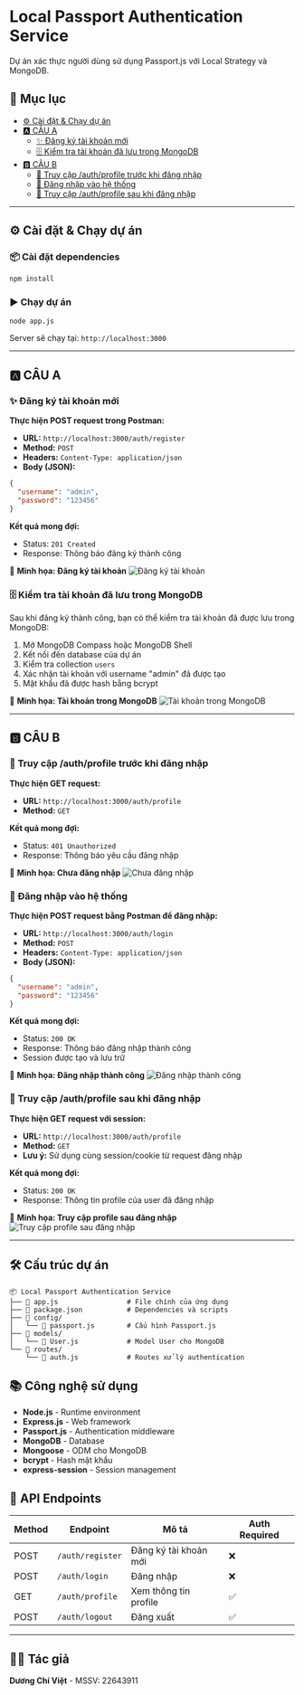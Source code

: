 # Local Passport Authentication Service

Dự án xác thực người dùng sử dụng Passport.js với Local Strategy và MongoDB.

## 📑 Mục lục

- [⚙️ Cài đặt & Chạy dự án](#️-cài-đặt--chạy-dự-án)
- [🅰️ CÂU A](#️-câu-a)
  - [✨ Đăng ký tài khoản mới](#-đăng-ký-tài-khoản-mới)
  - [🗄️ Kiểm tra tài khoản đã lưu trong MongoDB](#️-kiểm-tra-tài-khoản-đã-lưu-trong-mongodb)
- [🅱️ CÂU B](#️-câu-b)
  - [🚫 Truy cập /auth/profile trước khi đăng nhập](#-truy-cập-authprofile-trước-khi-đăng-nhập)
  - [🔑 Đăng nhập vào hệ thống](#-đăng-nhập-vào-hệ-thống)
  - [👤 Truy cập /auth/profile sau khi đăng nhập](#-truy-cập-authprofile-sau-khi-đăng-nhập)

---

## ⚙️ Cài đặt & Chạy dự án

### 📦 Cài đặt dependencies

```bash
npm install
```

### ▶️ Chạy dự án

```bash
node app.js
```

Server sẽ chạy tại: `http://localhost:3000`

---

## 🅰️ CÂU A

### ✨ Đăng ký tài khoản mới

**Thực hiện POST request trong Postman:**

- **URL:** `http://localhost:3000/auth/register`
- **Method:** `POST`
- **Headers:** `Content-Type: application/json`
- **Body (JSON):**

```json
{
  "username": "admin",
  "password": "123456"
}
```

**Kết quả mong đợi:**
- Status: `201 Created`
- Response: Thông báo đăng ký thành công

📸 **Minh họa: Đăng ký tài khoản**
![Đăng ký tài khoản](screenshots/register.png)

### 🗄️ Kiểm tra tài khoản đã lưu trong MongoDB

Sau khi đăng ký thành công, bạn có thể kiểm tra tài khoản đã được lưu trong MongoDB:

1. Mở MongoDB Compass hoặc MongoDB Shell
2. Kết nối đến database của dự án
3. Kiểm tra collection `users`
4. Xác nhận tài khoản với username "admin" đã được tạo
5. Mật khẩu đã được hash bằng bcrypt

📸 **Minh họa: Tài khoản trong MongoDB**
![Tài khoản trong MongoDB](screenshots/mongodb-user.png)

---

## 🅱️ CÂU B

### 🚫 Truy cập /auth/profile trước khi đăng nhập

**Thực hiện GET request:**

- **URL:** `http://localhost:3000/auth/profile`
- **Method:** `GET`

**Kết quả mong đợi:**
- Status: `401 Unauthorized`
- Response: Thông báo yêu cầu đăng nhập

📸 **Minh họa: Chưa đăng nhập**
![Chưa đăng nhập](screenshots/profile-unauthorized.png)

### 🔑 Đăng nhập vào hệ thống

**Thực hiện POST request bằng Postman để đăng nhập:**

- **URL:** `http://localhost:3000/auth/login`
- **Method:** `POST`
- **Headers:** `Content-Type: application/json`
- **Body (JSON):**

```json
{
  "username": "admin",
  "password": "123456"
}
```

**Kết quả mong đợi:**
- Status: `200 OK`
- Response: Thông báo đăng nhập thành công
- Session được tạo và lưu trữ

📸 **Minh họa: Đăng nhập thành công**
![Đăng nhập thành công](screenshots/login-success.png)

### 👤 Truy cập /auth/profile sau khi đăng nhập

**Thực hiện GET request với session:**

- **URL:** `http://localhost:3000/auth/profile`
- **Method:** `GET`
- **Lưu ý:** Sử dụng cùng session/cookie từ request đăng nhập

**Kết quả mong đợi:**
- Status: `200 OK`
- Response: Thông tin profile của user đã đăng nhập

📸 **Minh họa: Truy cập profile sau đăng nhập**
![Truy cập profile sau đăng nhập](screenshots/profile-authorized.png)

---

## 🛠️ Cấu trúc dự án

```
📦 Local Passport Authentication Service
├── 📄 app.js                 # File chính của ứng dụng
├── 📄 package.json           # Dependencies và scripts
├── 📁 config/
│   └── 📄 passport.js        # Cấu hình Passport.js
├── 📁 models/
│   └── 📄 User.js            # Model User cho MongoDB
└── 📁 routes/
    └── 📄 auth.js            # Routes xử lý authentication
```

## 📚 Công nghệ sử dụng

- **Node.js** - Runtime environment
- **Express.js** - Web framework
- **Passport.js** - Authentication middleware
- **MongoDB** - Database
- **Mongoose** - ODM cho MongoDB
- **bcrypt** - Hash mật khẩu
- **express-session** - Session management

## 🔧 API Endpoints

| Method | Endpoint | Mô tả | Auth Required |
|--------|----------|-------|---------------|
| POST | `/auth/register` | Đăng ký tài khoản mới | ❌ |
| POST | `/auth/login` | Đăng nhập | ❌ |
| GET | `/auth/profile` | Xem thông tin profile | ✅ |
| POST | `/auth/logout` | Đăng xuất | ✅ |

---

## 👨‍💻 Tác giả

**Dương Chí Việt** - MSSV: 22643911
